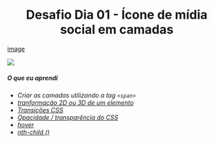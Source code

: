 <h1 align= "center">
  Desafio Dia 01 - Ícone de mídia social em camadas <a name="id01"></a>
</h1>

[image](https://photos.app.goo.gl/f2pyNadM6FncdZK47)

<p>
<img src="https://photos.app.goo.gl/f2pyNadM6FncdZK47">
</P>

##### O que eu aprendi

* *Criar as camadas utilizando a tag `<span>`*
* *[tranformação 2D ou 3D de um elemento](https://www.w3schools.com/cssref/css3_pr_transform.asp)*
* *[Transições CSS](https://www.w3schools.com/css/css3_transitions.asp)*
* *[Opacidade / transparência do CSS](https://www.w3schools.com/css/css_image_transparency.asp)*
* *[hover](https://www.w3schools.com/cssref/sel_hover.asp)*
* *[nth-child ()](https://www.w3schools.com/cssref/sel_nth-child.asp)*

